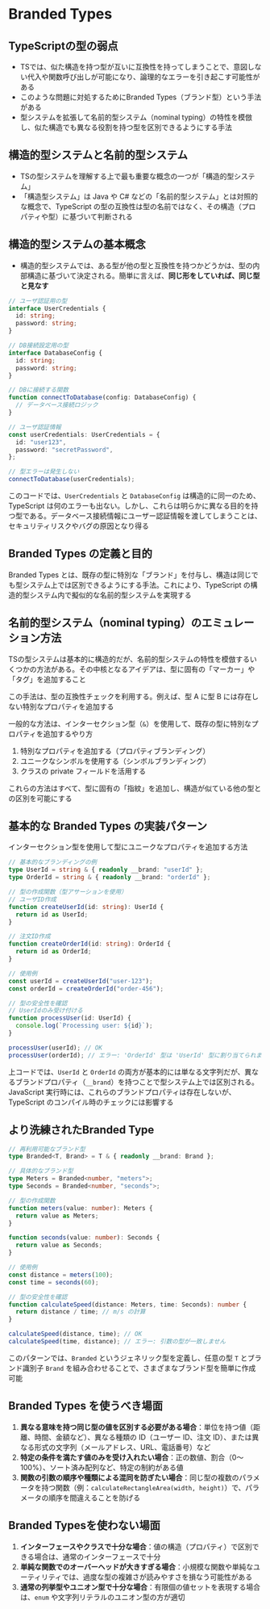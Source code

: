# Branded Types

## TypeScriptの型の弱点

- TSでは、似た構造を持つ型が互いに互換性を持ってしまうことで、意図しない代入や関数呼び出しが可能になり、論理的なエラーを引き起こす可能性がある
- このような問題に対処するためにBranded Types（ブランド型）という手法がある
- 型システムを拡張して名前的型システム（nominal typing）の特性を模倣し、似た構造でも異なる役割を持つ型を区別できるようにする手法

## 構造的型システムと名前的型システム

- TSの型システムを理解する上で最も重要な概念の一つが「構造的型システム」
- 「構造型システム」は Java や C# などの「名前的型システム」とは対照的な概念で、TypeScript の型の互換性は型の名前ではなく、その構造（プロパティや型）に基づいて判断される

## 構造的型システムの基本概念

- 構造的型システムでは、ある型が他の型と互換性を持つかどうかは、型の内部構造に基づいて決定される。簡単に言えば、**同じ形をしていれば、同じ型と見なす**

```ts
// ユーザ認証用の型
interface UserCredentials {
  id: string;
  password: string;
}

// DB接続設定用の型
interface DatabaseConfig {
  id: string;
  password: string;
}

// DBに接続する関数
function connectToDatabase(config: DatabaseConfig) {
  // データベース接続ロジック
}

// ユーザ認証情報
const userCredentials: UserCredentials = {
  id: "user123",
  password: "secretPassword",
};

// 型エラーは発生しない
connectToDatabase(userCredentials);
```

このコードでは、`UserCredentials` と `DatabaseConfig` は構造的に同一のため、TypeScript は何のエラーも出ない。しかし、これらは明らかに異なる目的を持つ型である。データベース接続情報にユーザー認証情報を渡してしまうことは、セキュリティリスクやバグの原因となり得る

## Branded Types の定義と目的

Branded Types とは、既存の型に特別な「ブランド」を付与し、構造は同じでも型システム上では区別できるようにする手法。これにより、TypeScript の構造的型システム内で擬似的な名前的型システムを実現する

## 名前的型システム（nominal typing）のエミュレーション方法

TSの型システムは基本的に構造的だが、名前的型システムの特性を模倣するいくつかの方法がある。その中核となるアイデアは、型に固有の「マーカー」や「タグ」を追加すること

この手法は、型の互換性チェックを利用する。例えば、型 A に型 B には存在しない特別なプロパティを追加する

一般的な方法は、インターセクション型（`&`）を使用して、既存の型に特別なプロパティを追加するやり方

1. 特別なプロパティを追加する（プロパティブランディング）
2. ユニークなシンボルを使用する（シンボルブランディング）
3. クラスの private フィールドを活用する

これらの方法はすべて、型に固有の「指紋」を追加し、構造が似ている他の型との区別を可能にする

## 基本的な Branded Types の実装パターン

インターセクション型を使用して型にユニークなプロパティを追加する方法

```ts
// 基本的なブランディングの例
type UserId = string & { readonly __brand: "userId" };
type OrderId = string & { readonly __brand: "orderId" };

// 型の作成関数（型アサーションを使用）
// ユーザID作成
function createUserId(id: string): UserId {
  return id as UserId;
}

// 注文ID作成
function createOrderId(id: string): OrderId {
  return id as OrderId;
}

// 使用例
const userId = createUserId("user-123");
const orderId = createOrderId("order-456");

// 型の安全性を確認
// UserIdのみ受け付ける
function processUser(id: UserId) {
  console.log(`Processing user: ${id}`);
}

processUser(userId); // OK
processUser(orderId); // エラー: 'OrderId' 型は 'UserId' 型に割り当てられません
```

上コードでは、`UserId` と `OrderId` の両方が基本的には単なる文字列だが、異なるブランドプロパティ（`__brand`）を持つことで型システム上では区別される。JavaScript 実行時には、これらのブランドプロパティは存在しないが、TypeScript のコンパイル時のチェックには影響する


## より洗練されたBranded Type

```ts
// 再利用可能なブランド型
type Branded<T, Brand> = T & { readonly __brand: Brand };

// 具体的なブランド型
type Meters = Branded<number, "meters">;
type Seconds = Branded<number, "seconds">;

// 型の作成関数
function meters(value: number): Meters {
  return value as Meters;
}

function seconds(value: number): Seconds {
  return value as Seconds;
}

// 使用例
const distance = meters(100);
const time = seconds(60);

// 型の安全性を確認
function calculateSpeed(distance: Meters, time: Seconds): number {
  return distance / time; // m/s の計算
}

calculateSpeed(distance, time); // OK
calculateSpeed(time, distance); // エラー: 引数の型が一致しません
```

このパターンでは、`Branded` というジェネリック型を定義し、任意の型 `T` とブランド識別子 `Brand` を組み合わせることで、さまざまなブランド型を簡単に作成可能

## Branded Types を使うべき場面

1. **異なる意味を持つ同じ型の値を区別する必要がある場合**：単位を持つ値（距離、時間、金額など）、異なる種類の ID（ユーザー ID、注文 ID）、または異なる形式の文字列（メールアドレス、URL、電話番号）など
2. **特定の条件を満たす値のみを受け入れたい場合**：正の数値、割合（0〜100%）、ソート済み配列など、特定の制約がある値
3. **関数の引数の順序や種類による混同を防ぎたい場合**：同じ型の複数のパラメータを持つ関数（例：`calculateRectangleArea(width, height)`）で、パラメータの順序を間違えることを防げる

## Branded Typesを使わない場面

1. **インターフェースやクラスで十分な場合**：値の構造（プロパティ）で区別できる場合は、通常のインターフェースで十分
2. **単純な関数でのオーバーヘッドが大きすぎる場合**：小規模な関数や単純なユーティリティでは、過度な型の複雑さが読みやすさを損なう可能性がある
3. **通常の列挙型やユニオン型で十分な場合**：有限個の値セットを表現する場合は、`enum` や文字列リテラルのユニオン型の方が適切
